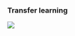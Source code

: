 ### Transfer learning

<img src='https://raw.githubusercontent.com/yujuezhao/deeplearning-course/master/4%E3%80%81Convolutional%20Neural%20Networks/Week2/images/15.PNG'>


